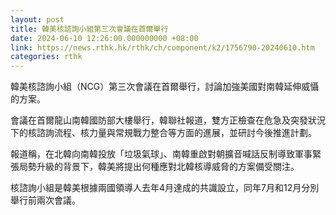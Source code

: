 ```yaml
---
layout: post
title: 韓美核諮詢小組第三次會議在首爾舉行
date: 2024-06-10 12:26:00.000000000 +08:00
link: https://news.rthk.hk/rthk/ch/component/k2/1756790-20240610.htm
categories: rthk
---
```


韓美核諮詢小組（NCG）第三次會議在首爾舉行，討論加強美國對南韓延伸威懾的方案。

會議在首爾龍山南韓國防部大樓舉行，韓聯社報道，雙方正檢查在危急及突發狀況下的核諮詢流程、核力量與常規戰力整合等方面的進展，並研討今後推進計劃。

報道稱，在北韓向南韓投放「垃圾氣球」、南韓重啟對朝擴音喊話反制導致軍事緊張局勢升級的背景下，韓美將提出何種應對北韓核導威脅的方案備受關注。

核諮詢小組是韓美根據兩國領導人去年4月達成的共識設立，同年7月和12月分別舉行前兩次會議。
